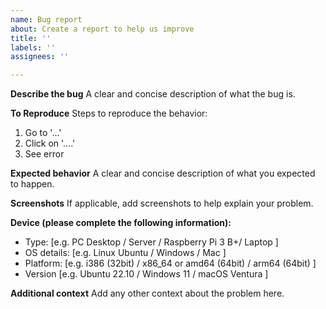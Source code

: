 ```yaml
---
name: Bug report
about: Create a report to help us improve
title: ''
labels: ''
assignees: ''

---
```


**Describe the bug**
A clear and concise description of what the bug is.

**To Reproduce**
Steps to reproduce the behavior:
1. Go to '...'
2. Click on '....'
3. See error

**Expected behavior**
A clear and concise description of what you expected to happen.

**Screenshots**
If applicable, add screenshots to help explain your problem.

**Device (please complete the following information):**
 - Type: [e.g. PC Desktop / Server / Raspberry Pi 3 B+/ Laptop ]
 - OS details: [e.g. Linux Ubuntu  / Windows / Mac ]
 - Platform: [e.g.  i386 (32bit) / x86_64 or amd64 (64bit) / arm64 (64bit) ]
 - Version [e.g. Ubuntu 22.10 / Windows 11 /  macOS Ventura ]

**Additional context**
Add any other context about the problem here.

